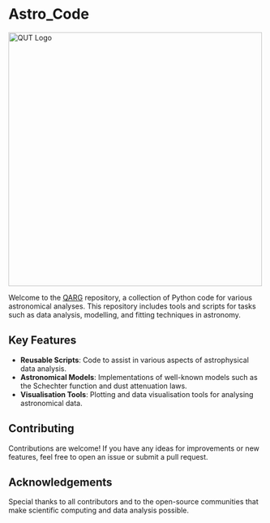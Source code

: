 # Astro_Code

<img src="https://mjcowley.github.io/images/qarg_bw.png" alt="QUT Logo" width="500" />

Welcome to the [QARG](https://research.qut.edu.au/qutastrophysics/) repository, a collection of Python code for various astronomical analyses. This repository includes tools and scripts for tasks such as data analysis, modelling, and fitting techniques in astronomy.

## Key Features

- **Reusable Scripts**: Code to assist in various aspects of astrophysical data analysis.
- **Astronomical Models**: Implementations of well-known models such as the Schechter function and dust attenuation laws.
- **Visualisation Tools**: Plotting and data visualisation tools for analysing astronomical data.

## Contributing

Contributions are welcome! If you have any ideas for improvements or new features, feel free to open an issue or submit a pull request.

## Acknowledgements

Special thanks to all contributors and to the open-source communities that make scientific computing and data analysis possible.
